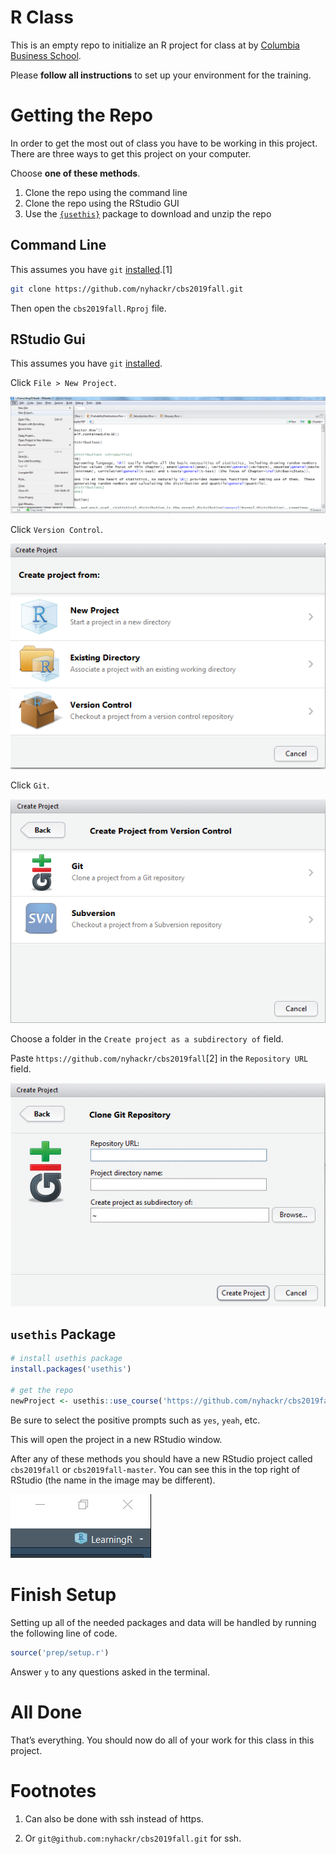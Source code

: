 
<!-- README.md is generated from README.Rmd. Please edit that file -->

# R Class

This is an empty repo to initialize an R project for class at by
[Columbia Business
School](https://www8.gsb.columbia.edu/courses/mba/2019/fall/b8144-001).

Please **follow all instructions** to set up your environment for the
training.

# Getting the Repo

In order to get the most out of class you have to be working in this
project. There are three ways to get this project on your computer.

Choose **one of these methods**.

1.  Clone the repo using the command line
2.  Clone the repo using the RStudio GUI
3.  Use the [`{usethis}`](https://usethis.r-lib.org) package to download
    and unzip the repo

## Command Line

This assumes you have `git`
[installed](https://git-scm.com/book/en/v2/Getting-Started-Installing-Git).\[1\]

``` sh
git clone https://github.com/nyhackr/cbs2019fall.git
```

Then open the `cbs2019fall.Rproj` file.

## RStudio Gui

This assumes you have `git`
[installed](https://git-scm.com/book/en/v2/Getting-Started-Installing-Git).

Click `File > New Project`.

![](images/rstudio-project-menu.png)<!-- -->

Click `Version Control`.

![](images/rstudio-create-project.png)<!-- -->

Click `Git`.

![](images/rstudio-create-project-version-control.png)<!-- -->

Choose a folder in the `Create project as a subdirectory of` field.

Paste `https://github.com/nyhackr/cbs2019fall`\[2\] in the `Repository
URL` field.

![](images/rstudio-create-project-git.png)<!-- -->

## `usethis` Package

``` r
# install usethis package
install.packages('usethis')

# get the repo
newProject <- usethis::use_course('https://github.com/nyhackr/cbs2019fall/archive/master.zip')
```

Be sure to select the positive prompts such as `yes`, `yeah`, etc.

This will open the project in a new RStudio window.

After any of these methods you should have a new RStudio project called
`cbs2019fall` or `cbs2019fall-master`. You can see this in the top right
of RStudio (the name in the image may be different).

![](images/ProjectCorner.png)<!-- -->

# Finish Setup

Setting up all of the needed packages and data will be handled by
running the following line of code.

``` r
source('prep/setup.r')
```

Answer `y` to any questions asked in the terminal.

# All Done

That’s everything. You should now do all of your work for this class in
this project.

# Footnotes

1.  Can also be done with ssh instead of https.

2.  Or `git@github.com:nyhackr/cbs2019fall.git` for ssh.
